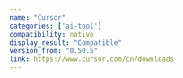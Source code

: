 ```yaml
---
name: "Cursor"
categories: ['ai-tool']
compatibility: native
display_result: "Compatible"
version_from: "0.50.5"
link: https://www.cursor.com/cn/downloads
---
```

